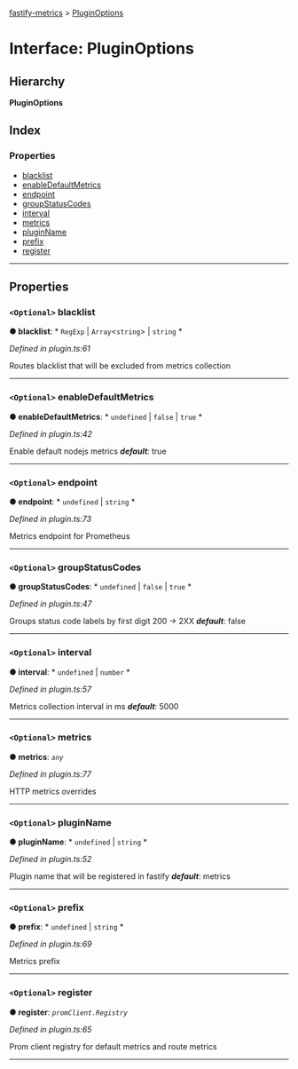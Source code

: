 [fastify-metrics](../README.md) > [PluginOptions](../interfaces/pluginoptions.md)

# Interface: PluginOptions

## Hierarchy

**PluginOptions**

## Index

### Properties

* [blacklist](pluginoptions.md#blacklist)
* [enableDefaultMetrics](pluginoptions.md#enabledefaultmetrics)
* [endpoint](pluginoptions.md#endpoint)
* [groupStatusCodes](pluginoptions.md#groupstatuscodes)
* [interval](pluginoptions.md#interval)
* [metrics](pluginoptions.md#metrics)
* [pluginName](pluginoptions.md#pluginname)
* [prefix](pluginoptions.md#prefix)
* [register](pluginoptions.md#register)

---

## Properties

<a id="blacklist"></a>

### `<Optional>` blacklist

**● blacklist**: * `RegExp` &#124; `Array`<`string`> &#124; `string`
*

*Defined in plugin.ts:61*

Routes blacklist that will be excluded from metrics collection

___
<a id="enabledefaultmetrics"></a>

### `<Optional>` enableDefaultMetrics

**● enableDefaultMetrics**: * `undefined` &#124; `false` &#124; `true`
*

*Defined in plugin.ts:42*

Enable default nodejs metrics
*__default__*: true

___
<a id="endpoint"></a>

### `<Optional>` endpoint

**● endpoint**: * `undefined` &#124; `string`
*

*Defined in plugin.ts:73*

Metrics endpoint for Prometheus

___
<a id="groupstatuscodes"></a>

### `<Optional>` groupStatusCodes

**● groupStatusCodes**: * `undefined` &#124; `false` &#124; `true`
*

*Defined in plugin.ts:47*

Groups status code labels by first digit 200 -> 2XX
*__default__*: false

___
<a id="interval"></a>

### `<Optional>` interval

**● interval**: * `undefined` &#124; `number`
*

*Defined in plugin.ts:57*

Metrics collection interval in ms
*__default__*: 5000

___
<a id="metrics"></a>

### `<Optional>` metrics

**● metrics**: *`any`*

*Defined in plugin.ts:77*

HTTP metrics overrides

___
<a id="pluginname"></a>

### `<Optional>` pluginName

**● pluginName**: * `undefined` &#124; `string`
*

*Defined in plugin.ts:52*

Plugin name that will be registered in fastify
*__default__*: metrics

___
<a id="prefix"></a>

### `<Optional>` prefix

**● prefix**: * `undefined` &#124; `string`
*

*Defined in plugin.ts:69*

Metrics prefix

___
<a id="register"></a>

### `<Optional>` register

**● register**: *`promClient.Registry`*

*Defined in plugin.ts:65*

Prom client registry for default metrics and route metrics

___

